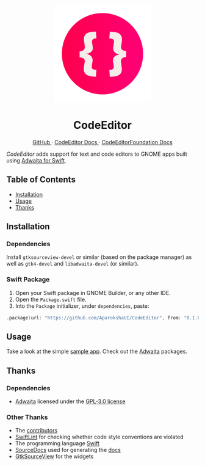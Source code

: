 <p align="center">
  <img width="256" alt="CodeEditor Icon" src="Icons/CodeEditorIcon.png">
  <h1 align="center">CodeEditor</h1>
</p>

<p align="center">
  <a href="https://github.com/AparokshaUI/CodeEditor">
  GitHub
  </a>
  ·
  <a href="Documentation/CodeEditor/README.md">
  CodeEditor Docs
  </a>
  ·
  <a href="Documentation/CodeEditorFoundation/README.md">
  CodeEditorFoundation Docs
  </a>
</p>

_CodeEditor_ adds support for text and code editors to GNOME apps built using [Adwaita for Swift](https://github.com/AparokshaUI/Adwaita).

## Table of Contents

- [Installation](#Installation)
- [Usage](#Usage)
- [Thanks](#Thanks)

## Installation
### Dependencies
Install `gtksourceview-devel` or similar (based on the package manager) as well as `gtk4-devel` and `libadwaita-devel` (or similar).

### Swift Package
1. Open your Swift package in GNOME Builder, or any other IDE.
2. Open the `Package.swift` file.
3. Into the `Package` initializer, under `dependencies`, paste:
```swift
.package(url: "https://github.com/AparokshaUI/CodeEditor", from: "0.1.0")   
```

## Usage

Take a look at the simple [sample app](Tests/main.swift).
Check out the [Adwaita](https://github.com/AparokshaUI/Adwaita) packages.

## Thanks

### Dependencies
- [Adwaita](https://github.com/AparokshaUI/Adwaita) licensed under the [GPL-3.0 license](https://github.com/AparokshaUI/Adwaita/blob/main/LICENSE.md)

### Other Thanks
- The [contributors](Contributors.md)
- [SwiftLint](https://github.com/realm/SwiftLint) for checking whether code style conventions are violated
- The programming language [Swift](https://github.com/apple/swift)
- [SourceDocs](https://github.com/SourceDocs/SourceDocs) used for generating the [docs](Documentation/Reference/README.md)
- [GtkSourceView](https://gitlab.gnome.org/GNOME/gtksourceview/) for the widgets
